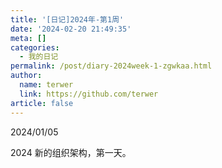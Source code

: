 ```yaml
---
title: '[日记]2024年-第1周'
date: '2024-02-20 21:49:35'
meta: []
categories:
  - 我的日记
permalink: /post/diary-2024week-1-zgwkaa.html
author:
  name: terwer
  link: https://github.com/terwer
article: false
---
```



<!-- more -->




2024/01/05

2024 新的组织架构，第一天。
